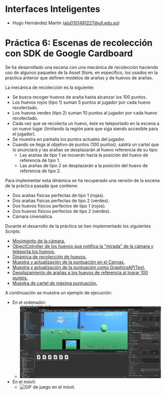 # Interfaces Inteligentes

- Hugo Hernández Martín (alu0101481227@ull.edu.es)

# Práctica 6: Escenas de recolección con SDK de Google Cardboard

Se ha desarrollado una escena con una mecánica de recolección haciendo uso de algunos paquetes de la Asset Store, en específico, los usados en la práctica anterior que definen modelos de arañas y de huevos de arañas.

La mecánica de recolección es la siguiente:

- Se busca recoger huevos de araña hasta alcanzar los 100 puntos.
- Los huevos rojos (tipo 1) suman 5 puntos al jugador por cada huevo recolectado.
- Los huevos verdes (tipo 2) suman 10 puntos al jugador por cada huevo recolectado.
- Cada vez que se recolecta un huevo, éste es teleportado en la escena a un nuevo lugar (limitando la región para que siga siendo accesible para el jugador).
- Se muestra en pantalla los puntos actuales del jugador.
- Cuando se llega al objetivo de puntos (100 puntos), saldrá un cartel que lo anunciará y las arañas se desplazarán al huevo referencia de su tipo:
    - Las arañas de tipo 1 se moverán hacia la posición del huevo de referencia de tipo 1.
    - Las arañas de tipo 2 se desplazarán a la posición del huevo de referencia de tipo 2.

Para implementar esta dinámica se ha recuperado una versión de la escena de la práctica pasada que contiene:
- Dos arañas físicas perfectas de tipo 1 (rojas).
- Dos arañas físicas perfectas de tipo 2 (verdes).
- Dos huevos físicos perfectos de tipo 1 (rojos).
- Dos huevos físicos perfectos de tipo 2 (verdes).
- Cámara cinemática.

Durante el desarrollo de la práctica se han implementado los siguientes Scripts:

- [Movimiento de la cámara.](./scripts/PlayWithObject.cs)
- [ObjectCotroller de los huevos que notifica la "mirada" de la cámara y teleporta los huevos.](./scripts/EggObjectController.cs)
- [Dinámica de recolección de huevos.](./scripts/PlayerScore.cs)
- [Muestra y actualización de la puntuación en el Canvas.](./scripts/ChangeCanvasScore.cs)
- [Muestra y actualización de la puntuación como GraphicsAPIText.](./scripts/ChangeGraphicsAPIText.cs)
- [Desplazamiento de arañas a los huevos de referencia al lograr 100 puntos.](./scripts/SpiderToEgg.cs)
- [Muestra de cartel de máxima puntuación.](./scripts/ShowMaxScore.cs)

A continuación se muestra un ejemplo de ejecución:

- En el ordenador:
    - ![GIF de juego en ordenador.](./docs/p06_II_ordenador.gif)
- En el móvil:
    - ![GIF de juego en el móvil.](./docs/p06_II_movil.gif)